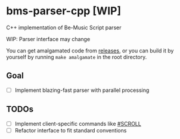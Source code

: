 # bms-parser-cpp [WIP]

C++ implementation of Be-Music Script parser 

WIP: Parser interface may change

You can get amalgamated code from [releases](https://github.com/SNURhythm/bms-parser-cpp/releases), or you can build it by yourself by running `make amalgamate` in the root directory.

## Goal
- [ ] Implement blazing-fast parser with parallel processing

## TODOs 
- [ ] Implement client-specific commands like [#SCROLL](https://bemuse.ninja/project/docs/bms-extensions/#speed-and-scroll-segments)
- [ ] Refactor interface to fit standard conventions
